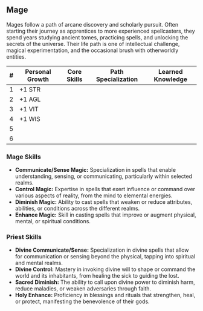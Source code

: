 ## Mage

Mages follow a path of arcane discovery and scholarly pursuit. Often starting their journey as apprentices to more experienced spellcasters, they spend years studying ancient tomes, practicing spells, and unlocking the secrets of the universe. Their life path is one of intellectual challenge, magical experimentation, and the occasional brush with otherworldly entities.



| #    | Personal Growth | Core Skills | Path Specialization | Learned Knowledge |
| ---- | --------------- | ----------- | ------------------- | ----------------- |
| 1    | +1 STR          |             |                     |                   |
| 2    | +1 AGL          |             |                     |                   |
| 3    | +1 VIT          |             |                     |                   |
| 4    | +1 WIS          |             |                     |                   |
| 5    |                 |             |                     |                   |
| 6    |                 |             |                     |                   |



### Mage Skills



- **Communicate/Sense Magic:** Specialization in spells that enable understanding, sensing, or communicating, particularly within selected realms.
- **Control Magic:** Expertise in spells that exert influence or command over various aspects of reality, from the mind to elemental energies.
- **Diminish Magic:** Ability to cast spells that weaken or reduce attributes, abilities, or conditions across the different realms.
- **Enhance Magic:** Skill in casting spells that improve or augment physical, mental, or spiritual conditions.

### Priest Skills



- **Divine Communicate/Sense:** Specialization in divine spells that allow for communication or sensing beyond the physical, tapping into spiritual and mental realms.
- **Divine Control:** Mastery in invoking divine will to shape or command the world and its inhabitants, from healing the sick to guiding the lost.
- **Sacred Diminish:** The ability to call upon divine power to diminish harm, reduce maladies, or weaken adversaries through faith.
- **Holy Enhance:** Proficiency in blessings and rituals that strengthen, heal, or protect, manifesting the benevolence of their gods.
